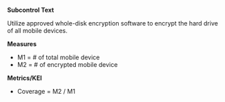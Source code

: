 **Subcontrol Text**

Utilize approved whole-disk encryption software to encrypt the hard drive of all mobile devices.

**Measures**

* M1 = # of total mobile device
* M2 = # of encrypted mobile device

**Metrics/KEI**

* Coverage = M2 / M1

